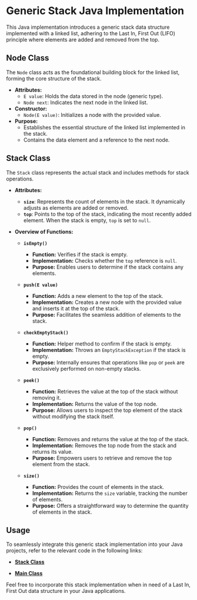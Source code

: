 # Generic Stack Java Implementation

This Java implementation introduces a generic stack data structure implemented with a linked list, adhering to the Last In, First Out (LIFO) principle where elements are added and removed from the top.

## Node Class

The `Node` class acts as the foundational building block for the linked list, forming the core structure of the stack.

- **Attributes:**
  - `E value`: Holds the data stored in the node (generic type).
  - `Node next`: Indicates the next node in the linked list.
- **Constructor:**
  - `Node(E value)`: Initializes a node with the provided value.
- **Purpose:**
  - Establishes the essential structure of the linked list implemented in the stack.
  - Contains the data element and a reference to the next node.

## Stack Class

The `Stack` class represents the actual stack and includes methods for stack operations.

- **Attributes:**
  - **`size`**: Represents the count of elements in the stack. It dynamically adjusts as elements are added or removed.
  - **`top`**: Points to the top of the stack, indicating the most recently added element. When the stack is empty, `top` is set to `null`.

- **Overview of Functions:**
  - **`isEmpty()`**
     - **Function:** Verifies if the stack is empty.
     - **Implementation:** Checks whether the `top` reference is `null`.
     - **Purpose:** Enables users to determine if the stack contains any elements.

  - **`push(E value)`**
     - **Function:** Adds a new element to the top of the stack.
     - **Implementation:** Creates a new node with the provided value and inserts it at the top of the stack.
     - **Purpose:** Facilitates the seamless addition of elements to the stack.

  - **`checkEmptyStack()`**
     - **Function:** Helper method to confirm if the stack is empty.
     - **Implementation:** Throws an `EmptyStackException` if the stack is empty.
     - **Purpose:** Internally ensures that operations like `pop` or `peek` are exclusively performed on non-empty stacks.

  - **`peek()`**
     - **Function:** Retrieves the value at the top of the stack without removing it.
     - **Implementation:** Returns the value of the top node.
     - **Purpose:** Allows users to inspect the top element of the stack without modifying the stack itself.

  - **`pop()`**
     - **Function:** Removes and returns the value at the top of the stack.
     - **Implementation:** Removes the top node from the stack and returns its value.
     - **Purpose:** Empowers users to retrieve and remove the top element from the stack.

  - **`size()`**
     - **Function:** Provides the count of elements in the stack.
     - **Implementation:** Returns the `size` variable, tracking the number of elements.
     - **Purpose:** Offers a straightforward way to determine the quantity of elements in the stack.

## Usage

To seamlessly integrate this generic stack implementation into your Java projects, refer to the relevant code in the following links:

- [**Stack Class**](https://github.com/Raafat-Nagy/Zag-Eng-Data-Structures/blob/main/Task.06_Stack/StackBasedOnLinkedList/src/Stack.java)
  
- [**Main Class**](https://github.com/Raafat-Nagy/Zag-Eng-Data-Structures/blob/main/Task.06_Stack/StackBasedOnLinkedList/src/Main.java)

Feel free to incorporate this stack implementation when in need of a Last In, First Out data structure in your Java applications.
